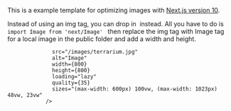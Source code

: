 This is a example template for optimizing images with [Next.js version 10](https://nextjs.org/blog/next-10#images-on-the-web).

Instead of using an img tag, you can drop in <Image> instead.  All you have to do is 
```import Image from 'next/Image' ```
then replace the img tag with Image tag for a local image in the public folder and add a width and height.
```<Image
              src="/images/terrarium.jpg"
              alt="Image"
              width={800}
              height={800}
              loading="lazy"
              quality={35}
              sizes="(max-width: 600px) 100vw, (max-width: 1023px) 48vw, 23vw"
            />
```
